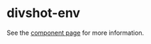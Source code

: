 # divshot-env

See the [component page](http://elements.divshot.io/divshot-env) for more information.
